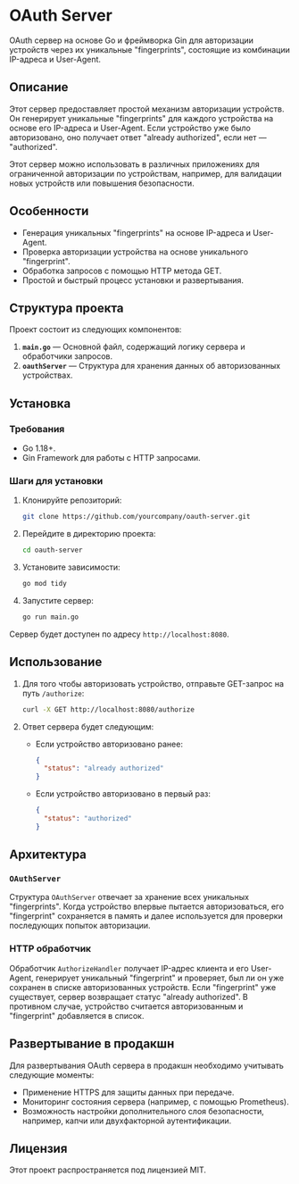# OAuth Server

OAuth сервер на основе Go и фреймворка Gin для авторизации устройств через их уникальные "fingerprints", состоящие из комбинации IP-адреса и User-Agent.

## Описание

Этот сервер предоставляет простой механизм авторизации устройств. Он генерирует уникальные "fingerprints" для каждого устройства на основе его IP-адреса и User-Agent. Если устройство уже было авторизовано, оно получает ответ "already authorized", если нет — "authorized".

Этот сервер можно использовать в различных приложениях для ограниченной авторизации по устройствам, например, для валидации новых устройств или повышения безопасности.

## Особенности

- Генерация уникальных "fingerprints" на основе IP-адреса и User-Agent.
- Проверка авторизации устройства на основе уникального "fingerprint".
- Обработка запросов с помощью HTTP метода GET.
- Простой и быстрый процесс установки и развертывания.

## Структура проекта

Проект состоит из следующих компонентов:

1. **`main.go`** — Основной файл, содержащий логику сервера и обработчики запросов.
2. **`oauthServer`** — Структура для хранения данных об авторизованных устройствах.

## Установка

### Требования

- Go 1.18+.
- Gin Framework для работы с HTTP запросами.

### Шаги для установки

1. Клонируйте репозиторий:
    ```bash
    git clone https://github.com/yourcompany/oauth-server.git
    ```

2. Перейдите в директорию проекта:
    ```bash
    cd oauth-server
    ```

3. Установите зависимости:
    ```bash
    go mod tidy
    ```

4. Запустите сервер:
    ```bash
    go run main.go
    ```

Сервер будет доступен по адресу `http://localhost:8080`.

## Использование

1. Для того чтобы авторизовать устройство, отправьте GET-запрос на путь `/authorize`:
    ```bash
    curl -X GET http://localhost:8080/authorize
    ```

2. Ответ сервера будет следующим:
   - Если устройство авторизовано ранее:
     ```json
     {
       "status": "already authorized"
     }
     ```
   - Если устройство авторизовано в первый раз:
     ```json
     {
       "status": "authorized"
     }
     ```

## Архитектура

### `OAuthServer`

Структура `OAuthServer` отвечает за хранение всех уникальных "fingerprints". Когда устройство впервые пытается авторизоваться, его "fingerprint" сохраняется в память и далее используется для проверки последующих попыток авторизации.

### HTTP обработчик

Обработчик `AuthorizeHandler` получает IP-адрес клиента и его User-Agent, генерирует уникальный "fingerprint" и проверяет, был ли он уже сохранен в списке авторизованных устройств. Если "fingerprint" уже существует, сервер возвращает статус "already authorized". В противном случае, устройство считается авторизованным и "fingerprint" добавляется в список.

## Развертывание в продакшн

Для развертывания OAuth сервера в продакшн необходимо учитывать следующие моменты:

- Применение HTTPS для защиты данных при передаче.
- Мониторинг состояния сервера (например, с помощью Prometheus).
- Возможность настройки дополнительного слоя безопасности, например, капчи или двухфакторной аутентификации.

## Лицензия

Этот проект распространяется под лицензией MIT.
